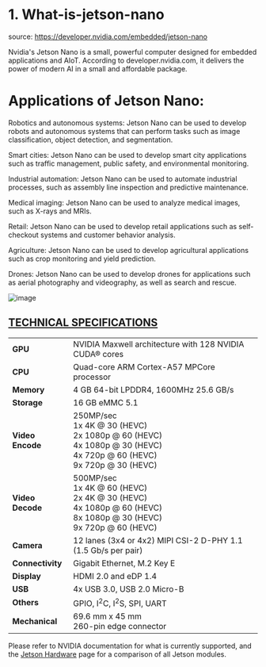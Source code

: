 # 1. What-is-jetson-nano
source: https://developer.nvidia.com/embedded/jetson-nano

Nvidia's Jetson Nano is a small, powerful computer designed for embedded applications and AIoT. According to developer.nvidia.com, it delivers the power of modern AI in a small and affordable package.

# Applications of Jetson Nano:

Robotics and autonomous systems: Jetson Nano can be used to develop robots and autonomous systems that can perform tasks such as image classification, object detection, and segmentation.

Smart cities: Jetson Nano can be used to develop smart city applications such as traffic management, public safety, and environmental monitoring.

Industrial automation: Jetson Nano can be used to automate industrial processes, such as assembly line inspection and predictive maintenance.

Medical imaging: Jetson Nano can be used to analyze medical images, such as X-rays and MRIs.

Retail: Jetson Nano can be used to develop retail applications such as self-checkout systems and customer behavior analysis.

Agriculture: Jetson Nano can be used to develop agricultural applications such as crop monitoring and yield prediction.

Drones: Jetson Nano can be used to develop drones for applications such as aerial photography and videography, as well as search and rescue.

![image](https://github.com/sabbir-the-faaz/1.-What-is-jetson-nano/assets/161277809/ca43b618-9727-48a8-bc42-aaa11f8644c0)



<div class="row">
        <div class="col-md-8">
            <div class="panel panel-default">
                <div class="panel-heading">
                    <h2 class="h--small">
                        <a data-parent="#accordion" data-toggle="collapse" href="#collapseTechSpecs" style="text-transform: uppercase; font-weight: bold">Technical Specifications</a>
                    </h2>
                </div>
                <div class="panel-collapse in collapse" id="collapseTechSpecs" aria-expanded="true" style="">
                    <div class="panel-body">
                        <table class="table">
                            <tbody>
                                <tr>
                                    <td role="rowheader"><strong>GPU</strong></td>
                                    <td>NVIDIA Maxwell architecture with 128 NVIDIA CUDA® cores</td>
                                </tr>
                                <tr>
                                    <td role="rowheader"><strong>
                                            CPU
                                        </strong></td>
                                    <td>
                                        Quad-core ARM Cortex-A57 MPCore processor
                                    </td>
                                </tr>
                                <tr>
                                    <td role="rowheader"><strong>
                                            Memory
                                        </strong></td>
                                    <td>
                                        4 GB 64-bit LPDDR4, 1600MHz 25.6 GB/s
                                    </td>
                                </tr>
                                <tr>
                                    <td role="rowheader"><strong>
                                            Storage
                                        </strong></td>
                                    <td>
                                        16 GB eMMC 5.1
                                    </td>
                                </tr>
                                <tr>
                                    <td role="rowheader"><strong>
                                            Video Encode
                                        </strong></td>
                                    <td>
                                        250MP/sec<br>
                                        1x 4K @ 30 (HEVC)<br>
                                        2x 1080p @ 60 (HEVC)<br>
                                        4x 1080p @ 30 (HEVC)<br>
                                        4x 720p @ 60 (HEVC)<br>
                                        9x 720p @ 30 (HEVC)
                                    </td>
                                </tr>
                                <tr>
                                    <td role="rowheader"><strong>
                                            Video Decode
                                        </strong></td>
                                    <td>
                                        500MP/sec<br>
                                        1x 4K @ 60 (HEVC)<br>
                                        2x 4K @ 30 (HEVC)<br>
                                        4x 1080p @ 60 (HEVC)<br>
                                        8x 1080p @ 30 (HEVC)<br>
                                        9x 720p @ 60 (HEVC)
                                    </td>
                                </tr>
                                <tr>
                                    <td role="rowheader"><strong>
                                            Camera
                                        </strong></td>
                                    <td>
                                        12 lanes (3x4 or 4x2) MIPI CSI-2
                                        D-PHY 1.1 (1.5 Gb/s per pair)
                                    </td>
                                </tr>
                                <tr>
                                    <td role="rowheader"><strong>
                                            Connectivity
                                        </strong></td>
                                    <td>
                                        Gigabit Ethernet, M.2 Key E
                                    </td>
                                </tr>
                                <tr>
                                    <td role="rowheader"><strong>
                                            Display
                                        </strong></td>
                                    <td>
                                        HDMI 2.0 and eDP 1.4
                                    </td>
                                </tr>
                                <tr>
                                    <td role="rowheader"><strong>
                                            USB
                                        </strong></td>
                                    <td>
                                        4x USB 3.0, USB 2.0 Micro-B
                                    </td>
                                </tr>
                                <tr>
                                    <td role="rowheader"><strong>
                                            Others
                                        </strong></td>
                                    <td>
                                        GPIO, I<sup>2</sup>C, I<sup>2</sup>S, SPI, UART
                                    </td>
                                </tr>
                                <tr>
                                    <td role="rowheader"><strong>
                                            Mechanical
                                        </strong></td>
                                    <td>
                                        69.6 mm x 45 mm<br>
                                        260-pin edge connector
                                    </td>
                                </tr>
                            </tbody>
                        </table>
                        <p class="small">Please refer to NVIDIA documentation for what is currently supported, and the <a href="/embedded/develop/hardware">Jetson Hardware</a> page for a comparison of all Jetson modules.</p>
                    </div>
                </div>
            </div>
        </div>
    </div>


